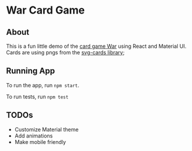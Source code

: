 # War Card Game

## About

This is a fun little demo of the [card game War](<https://en.wikipedia.org/wiki/War_(card_game)>) using React and Material UI. Cards are using pngs from the [svg-cards library](https://www.npmjs.com/package/svg-cards);

## Running App

To run the app, run `npm start`.

To run tests, run `npm test`

## TODOs

- Customize Material theme
- Add animations
- Make mobile friendly
